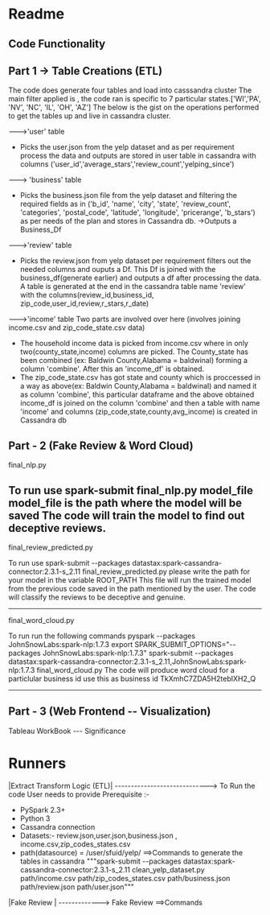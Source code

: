 Readme
======
Code Functionality
------------------
Part 1 -> Table Creations (ETL)
-------------------------------
The code does generate four tables and load into casssandra cluster 
The main filter applied is , the code ran is specific to 7 particular states.['WI','PA', 'NV', 'NC', 'IL', 'OH', 'AZ']
The below is the gist on the operations performed to get the tables up and live in cassandra cluster.

--->'user' table
- Picks the user.json from the yelp dataset and as per requirement process the data 
and outputs are stored in user table in cassandra with columns ('user_id','average_stars','review_count','yelping_since')

---> 'business' table
- Picks the business.json file from the yelp dataset and filtering the required fields as in 
('b_id', 'name', 'city', 'state', 'review_count', 'categories',
                'postal_code', 'latitude', 'longitude', 'pricerange', 'b_stars') as per needs of the plan
   and stores in Cassandra db.
->Outputs a Business_Df

--->'review' table
- Picks the review.json from yelp dataset per requirement filters out the needed columns and ouputs a Df.
This Df is joined with the business_df(generate earlier) and outputs a df after processing the data.
A table is generated at the end in the cassandra table name 'review' with the columns(review_id,business_id,
zip_code,user_id,review,r_stars,r_date)

--->'income' table
Two parts are involved over here (involves joining income.csv and zip_code_state.csv data)
- The household income data is picked from income.csv where in only two(county_state,income) columns are picked. The County_state has been combined 
 (ex: Baldwin County,Alabama = baldwinal) forming a column 'combine'. After this an 'income_df' is obtained.
- The zip_code_state.csv has got state and county which is proccessed in a way as above(ex: Baldwin County,Alabama = baldwinal)
 and named it as column 'combine', this particular dataframe and the above obtained income_df is joined on the column 'combine'
 and then a table with name 'income' and columns (zip_code,state,county,avg_income) is created in Cassandra db
 

Part - 2 (Fake Review & Word Cloud)
--------------------------------------------------------------
final_nlp.py

To run use spark-submit final_nlp.py model_file
model_file is the path where the model will be saved
The code will train the model to find out deceptive reviews.
---------------------------------------------------------------
final_review_predicted.py

To run use spark-submit --packages datastax:spark-cassandra-connector:2.3.1-s_2.11 final_review_predicted.py
please write the path for your model in the variable ROOT_PATH
This file will run the trained model from the previous code saved in the path mentioned by the user.
The code will classify the reviews to be deceptive and genuine.

---------------------------------------------------------------
final_word_cloud.py

To run run the following commands
pyspark --packages JohnSnowLabs:spark-nlp:1.7.3
export SPARK_SUBMIT_OPTIONS="--packages JohnSnowLabs:spark-nlp:1.7.3"
spark-submit --packages datastax:spark-cassandra-connector:2.3.1-s_2.11,JohnSnowLabs:spark-nlp:1.7.3 final_word_cloud.py
The code will produce word cloud for a particlular business id
use this as business id TkXmhC7ZDA5H2tebIXH2_Q


--------
Part - 3 (Web Frontend -- Visualization)
--------
Tableau WorkBook --- Significance



Runners
=======


|Extract Transform Logic (ETL)|
-----------------------------> 
To Run the code User needs to provide
Prerequisite :-
- PySpark 2.3+
- Python 3
- Cassandra connection
- Datasets:- review.json,user.json,business.json , income.csv,zip_codes_states.csv
- path(datasource) = /user/sfuid/yelp/
==>Commands to generate the tables in cassandra 
"""spark-submit --packages datastax:spark-cassandra-connector:2.3.1-s_2.11 
 clean_yelp_dataset.py path/income.csv path/zip_codes_states.csv path/business.json path/review.json path/user.json"""
 
|Fake Review |
------------->
 Fake Review
 ==>Commands